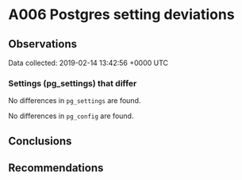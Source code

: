 # A006 Postgres setting deviations #

## Observations ##
Data collected: 2019-02-14 13:42:56 +0000 UTC  

### Settings (pg_settings) that differ ###

No differences in `pg_settings` are found.


No differences in `pg_config` are found.



## Conclusions ##


## Recommendations ##

